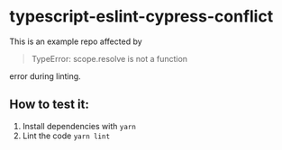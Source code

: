 # typescript-eslint-cypress-conflict

This is an example repo affected by 

> TypeError: scope.resolve is not a function

error during linting.

## How to test it:

1. Install dependencies with `yarn`
2. Lint the code `yarn lint`
